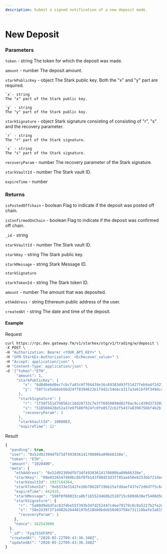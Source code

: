 ```yaml
---
description: Submit a signed notification of a new deposit made.
---
```

# New Deposit

### **Parameters**

`token` - string
The token for which the deposit was made.

`amount` - number
The deposit amount.

`starkPublicKey` - object
The Stark public key. Both the "x" and "y" part are required.

    `x`- string
    The "x" part of the Stark public key.

    `y` - string
    The "y" part of the Stark public key.

`starkSignature` - object
Stark signature consisting of consisting of "r", "s" and the recovery parameter.

    `r` - string
    The "r" part of the Stark signature.

    `s` - string
    The "s" part of the Stark signature.

`recoveryParam` - number
The recovery parameter of the Stark signature.

`starkVaultId` - number
The Stark vault ID.

`expireTime` - number

### **Returns**
`isPostedOffchain` - boolean
Flag to indicate if the deposit was posted off chain.

`isConfirmedOnChain` - boolean
Flag to indicate if the deposit was confirmed off chain.

`_id` - string

`starkVaultId` - number
The Stark vault ID.

`starkKey` - string
The Stark public key.

`starkMessage` - string
Stark Message ID.

`starkSignature`

`starkTokenId` - string
The Stark token ID.

`amount` - number
The amount that was deposited.

`ethAddress` - string
Ethereum public address of the user.

`createdAt` - string
The date and time of the deposit.

#### **Example**

Request

```bash
curl https://rpc.dev.gateway.fm/v1/starkex/stg/v1/trading/w/deposit \
-X POST \
-H "Authorization: Bearer <YOUR_API_KEY>" \
-H "GFM-StarkEx-Authorization: <EcRecover_value>" \
-H "Accept: application/json" \
-H "Content-Type: application/json" \  
-d '{"token":"ETH",
     "amount": 1,
     "starkPublicKey": {
        "x": "6d840e6d0ecfcbcfa83c0f704439e16c69383d93f51427feb9a4f2d21fbe075",
        "y": "58f7ce5eb6eb5bd24f70394622b1f4d2c54ebca317a3e61bf9f349dccf166cf"
      },
      "starkSignature": {
        "r": "1f38f551d798562c16d28733c7e3ff6850898d82f0ac9ccd39d373303b1778c",
        "s": "518560420e52a37e9f580f024fc0fe8572cb2f5437a839075bbf4b2b123d572",
        "recoveryParam": 1
      },
      "starkVaultId": 1000003,
      "expireTime": 1}'
```


Result

```javascript
{
  "pending": true,
  "user": "0x52d92399dfb73df49383614170880ba09b66338e",
  "token": "ETH",
  "amount": "1020400",
  "meta": {
    "ethAddress": "0x52d92399dfb73df49383614170880ba09b66338e",
    "starkKey": "00e0326547480bc8bf0fb143f08d23d3ff85aa450e6253bb721dee1410a83b73",
    "starkVaultId": 1937164364,
    "starkTokenId": "0xb333e3142fe16b78628f19bb15afddaef437e72d6d7f5c6c20c6801a27fba6",
    "expireTime": 442425,
    "starkMessage": "598f0f08033ca8bf16552d460b2510715c689d630ef5480d50c17ada5541821",
    "starkSignature": {
      "r": "5a00d9ebdfac03fdbe55f393b34fd252447cdee79179c8c0a5227b2fe2e577",
      "s": "58e2d3972f1d482b26440197b518bb0bdeb50d03750e731118bafe3a819989d",
      "recoveryParam": 1
    },
    "nonce": 162543006
  },
  "_id": "FyqJSSXFXPU",
  "createdAt": "2020-05-22T09:43:36.348Z",
  "updatedAt": "2020-05-22T09:43:36.348Z"
}
```